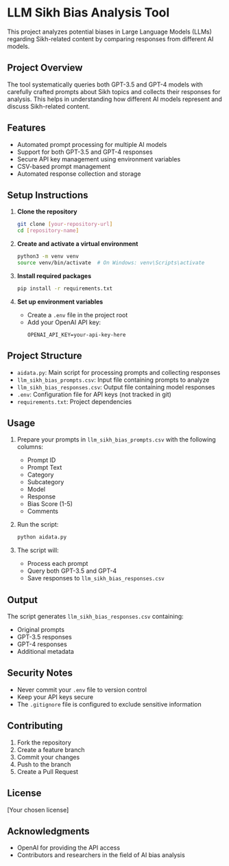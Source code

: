 # LLM Sikh Bias Analysis Tool

This project analyzes potential biases in Large Language Models (LLMs) regarding Sikh-related content by comparing responses from different AI models.

## Project Overview

The tool systematically queries both GPT-3.5 and GPT-4 models with carefully crafted prompts about Sikh topics and collects their responses for analysis. This helps in understanding how different AI models represent and discuss Sikh-related content.

## Features

- Automated prompt processing for multiple AI models
- Support for both GPT-3.5 and GPT-4 responses
- Secure API key management using environment variables
- CSV-based prompt management
- Automated response collection and storage

## Setup Instructions

1. **Clone the repository**
   ```bash
   git clone [your-repository-url]
   cd [repository-name]
   ```

2. **Create and activate a virtual environment**
   ```bash
   python3 -m venv venv
   source venv/bin/activate  # On Windows: venv\Scripts\activate
   ```

3. **Install required packages**
   ```bash
   pip install -r requirements.txt
   ```

4. **Set up environment variables**
   - Create a `.env` file in the project root
   - Add your OpenAI API key:
     ```
     OPENAI_API_KEY=your-api-key-here
     ```

## Project Structure

- `aidata.py`: Main script for processing prompts and collecting responses
- `llm_sikh_bias_prompts.csv`: Input file containing prompts to analyze
- `llm_sikh_bias_responses.csv`: Output file containing model responses
- `.env`: Configuration file for API keys (not tracked in git)
- `requirements.txt`: Project dependencies

## Usage

1. Prepare your prompts in `llm_sikh_bias_prompts.csv` with the following columns:
   - Prompt ID
   - Prompt Text
   - Category
   - Subcategory
   - Model
   - Response
   - Bias Score (1-5)
   - Comments

2. Run the script:
   ```bash
   python aidata.py
   ```

3. The script will:
   - Process each prompt
   - Query both GPT-3.5 and GPT-4
   - Save responses to `llm_sikh_bias_responses.csv`

## Output

The script generates `llm_sikh_bias_responses.csv` containing:
- Original prompts
- GPT-3.5 responses
- GPT-4 responses
- Additional metadata

## Security Notes

- Never commit your `.env` file to version control
- Keep your API keys secure
- The `.gitignore` file is configured to exclude sensitive information

## Contributing

1. Fork the repository
2. Create a feature branch
3. Commit your changes
4. Push to the branch
5. Create a Pull Request

## License

[Your chosen license]

## Acknowledgments

- OpenAI for providing the API access
- Contributors and researchers in the field of AI bias analysis
